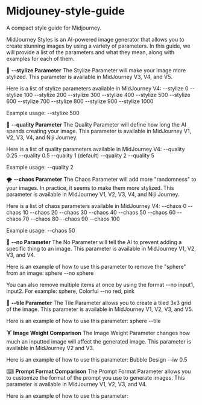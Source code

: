 # Midjouney-style-guide

A compact style guide for Midjourney.

MidJourney Styles is an AI-powered image generator that allows you to create stunning images by using a variety of parameters. In this guide, we will provide a list of the parameters and what they mean, along with examples for each of them.

🎇 **--stylize Parameter**
The Stylize Parameter will make your image more stylized. This parameter is available in MidJourney V3, V4, and V5.

Here is a list of stylize parameters available in MidJourney V4:
--stylize 0
--stylize 100
--stylize 200
--stylize 300
--stylize 400
--stylize 500
--stylize 600
--stylize 700
--stylize 800
--stylize 900
--stylize 1000

Example usage: --stylize 500

💎 **--quality Parameter**
The Quality Parameter will define how long the AI spends creating your image. This parameter is available in MidJourney V1, V2, V3, V4, and Niji Journey.

Here is a list of quality parameters available in MidJourney V4:
--quality 0.25
--quality 0.5
--quality 1 (default)
--quality 2
--quality 5

Example usage: --quality 2

🌪 **--chaos Parameter**
The Chaos Parameter will add more "randomness" to your images. In practice, it seems to make them more stylized. This parameter is available in MidJourney V1, V2, V3, V4, and Niji Journey.

Here is a list of chaos parameters available in MidJourney V4:
--chaos 0
--chaos 10
--chaos 20
--chaos 30
--chaos 40
--chaos 50
--chaos 60
--chaos 70
--chaos 80
--chaos 90
--chaos 100

Example usage: --chaos 50

🚫 **--no Parameter**
The No Parameter will tell the AI to prevent adding a specific thing to an image. This parameter is available in MidJourney V1, V2, V3, and V4.

Here is an example of how to use this parameter to remove the "sphere" from an image:
sphere --no sphere

You can also remove multiple items at once by using the format --no input1, input2. For example:
sphere, Colorful --no red, pink

🔲 **--tile Parameter**
The Tile Parameter allows you to create a tiled 3x3 grid of the image. This parameter is available in MidJourney V1, V2, V3, and V5.

Here is an example of how to use this parameter:
sphere --tile

🏋️‍ **Image Weight Comparison**
The Image Weight Parameter changes how much an inputted image will affect the generated image. This parameter is available in MidJourney V2 and V3.

Here is an example of how to use this parameter:
Bubble Design --iw 0.5

⌨ **Prompt Format Comparison**
The Prompt Format Parameter allows you to customize the format of the prompt you use to generate images. This parameter is available in MidJourney V1, V2, V3, and V4.

Here is an example of how to use this parameter:
<style> - <style-2>
